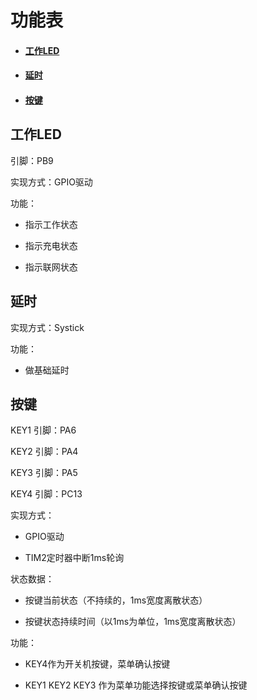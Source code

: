 # 功能表

- #### [工作LED](#工作LED)

- #### [延时](#延时)

- #### [按键](#按键)

## 工作LED

引脚：PB9

实现方式：GPIO驱动

功能：

- 指示工作状态

- 指示充电状态

- 指示联网状态	

## 延时

实现方式：Systick

功能：

- 做基础延时

## 按键

KEY1 引脚：PA6

KEY2 引脚：PA4

KEY3 引脚：PA5

KEY4 引脚：PC13

实现方式：

- GPIO驱动

- TIM2定时器中断1ms轮询 

状态数据：

- 按键当前状态（不持续的，1ms宽度离散状态）

- 按键状态持续时间（以1ms为单位，1ms宽度离散状态）


功能：

- KEY4作为开关机按键，菜单确认按键

- KEY1 KEY2 KEY3 作为菜单功能选择按键或菜单确认按键
